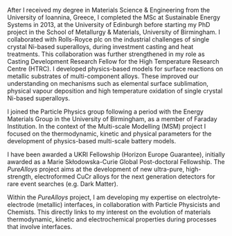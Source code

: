 After I received my degree in Materials Science & Engineering from the University of Ioannina, Greece, I completed the MSc at Sustainable Energy Systems in 2013, at the University of Edinburgh before starting my PhD project in the School of Metallurgy & Materials, University of Birmingham. I collaborated with Rolls-Royce plc on the industrial challenges of single crystal Ni-based superalloys, during investment casting and heat treatments. This collaboration was further strengthened in my role as Casting Development Research Fellow for the High Temperature Research Centre (HTRC). I developed physics-based models for surface reactions on metallic substrates of multi-component alloys. These improved our understanding on mechanisms such as elemental surface sublimation, physical vapour deposition and high temperature oxidation of single crystal Ni-based superalloys.

I joined the Particle Physics group following a period with the Energy Materials Group in the University of Birmingham, as a member of Faraday Institution. In the context of the Multi-scale Modelling (MSM) project I focused on the thermodynamic, kinetic and physical parameters for the development of physics-based multi-scale battery models.

I have been awarded a UKRI Fellowship (Horizon Europe Guarantee), initially awarded as a Marie Skłodowska-Curie Global Post-doctoral Fellowship. The _PureAlloys_ project aims at the development of new ultra-pure, high-strength, electroformed CuCr alloys for the next generation detectors for rare event searches (e.g. Dark Matter).

Within the _PureAlloys_ project, I am developing my expertise on electrolyte-electrode (metallic) interfaces, in collaboration with Particle Physicists and Chemists. This directly links to my interest on the evolution of materials thermodynamic, kinetic and electrochemical properties during processes that involve interfaces.
